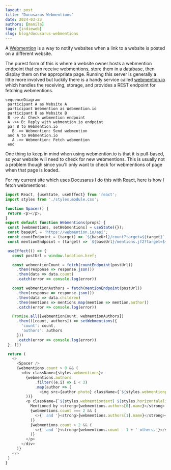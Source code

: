```yaml
---
layout: post
title: "Docusarus Webmentions"
date: 2024-03-23
authors: [manila]
tags: [indieweb]
slug: blog/docusarus-webmentions
---
```


A [Webmention](https://www.w3.org/TR/webmention/) is a way to notify websites when a link to a website is posted on a different website.

The purest form of this is where a website owner hosts a webmention endpoint that can receive webmentions, store them in a database, then display them on the appropriate page. Running this server is generally a little more involved but luckily there is a handy service called [webmention.io](https://webmention.io) which handles the receiving, storage, and provides a REST endpoint for fetching webmentions.

<!-- truncate -->

 ```mermaid
 sequenceDiagram
  participant A as Website A
  participant Webmention as Webmention.io
  participant B as Website B
  B ->> A: Check webmention endpoint
  A ->> B: Reply with webmention.io endpoint
  par B to Webmention.io
    B ->> Webmention: Send webmention
  and A to Webmention.io
    A ->> Webmention: Fetch webmention
  end
 ```

 One thing to keep in mind when using webmention.io is that it is pull-based, so your website will need to check for new webmentions. This is usually not a problem though since you'll only want to check for webmentions of page when that page is loaded.

 For my current site which uses Docusarus I do this with React, here is how I fetch webmentions:

 ```JavaScript
import React, {useState, useEffect} from 'react';
import styles from './styles.module.css';

function Spacer() {
  return <p></p>;
}
export default function Webmentions(props) {
  const [webmentions, setWebmentions] = useState({});
  const baseUrl = 'https://webmention.io/api';
  const countEndpoint = (target) => `${baseUrl}/count?target=${target}`;
  const mentionEndpoint = (target) => `${baseUrl}/mentions.jf2?target=${target}`;

  useEffect(() => {
    const postUrl = window.location.href;

    const webmentionCount = fetch(countEndpoint(postUrl))
      .then(response => response.json())
      .then(data => data.count)
      .catch(error => console.log(error))

    const webmentionAuthors = fetch(mentionEndpoint(postUrl))
      .then(response => response.json())
      .then(data => data.children)
      .then(mentions => mentions.map(mention => mention.author))
      .catch(error => console.log(error))

    Promise.all([webmentionCount, webmentionAuthors])
      .then(([count, authors]) => setWebmentions({
        'count': count,
        'authors': authors
      }))
      .catch(error => console.log(error))
  }, [])

  return (
    <>
      <Spacer />
      {webmentions.count > 0 && (
        <div className={styles.webmentions}>
          {webmentions.authors
              .filter((e,i) => i < 3)
              .map(author => (
                <img src={author.photo} className={`${styles.webmentionphoto} ${styles.horizontalalign}`} />
          ))}
          <p className={`${styles.webmentiontext} ${styles.horizontalalign}`}>
            Mentioned by <strong>{webmentions.authors[0].name}</strong>
            {webmentions.count === 2 && (
              <>{' and '}<strong>{webmentions.authors[1].name}</strong></>
            )}
            {webmentions.count > 2 && (
              <>{' and '}<strong>{webmentions.count - 1 + ' others.'}</strong></>
            )}
          </p>
        </div>
      )}
    </>
  )
}
```
